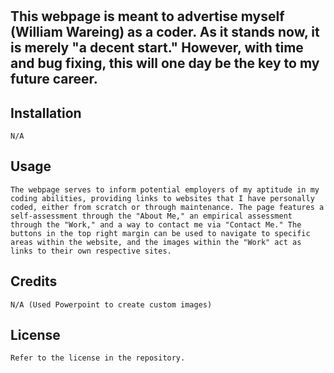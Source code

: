 # <Professional Portfolio>

## This webpage is meant to advertise myself (William Wareing) as a coder. As it stands now, it is merely "a decent start." However, with time and bug fixing, this will one day be the key to my future career.

## Installation
    N/A

## Usage
    The webpage serves to inform potential employers of my aptitude in my coding abilities, providing links to websites that I have personally coded, either from scratch or through maintenance. The page features a self-assessment through the "About Me," an empirical assessment through the "Work," and a way to contact me via "Contact Me." The buttons in the top right margin can be used to navigate to specific areas within the website, and the images within the "Work" act as links to their own respective sites.

## Credits
    N/A (Used Powerpoint to create custom images)

## License
    Refer to the license in the repository. 
